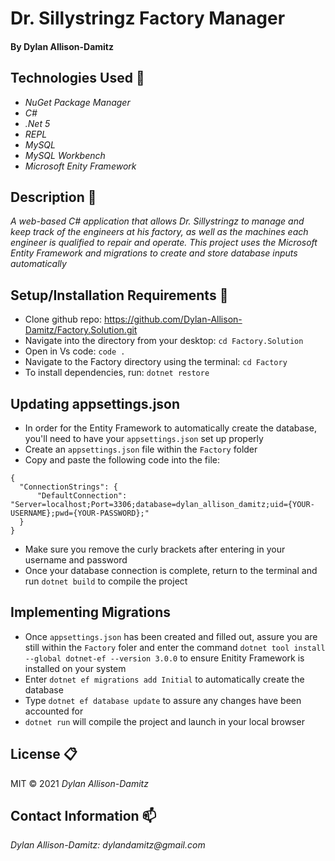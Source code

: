 # Dr. Sillystringz Factory Manager 

#### By Dylan Allison-Damitz

## Technologies Used :floppy_disk:
* _NuGet Package Manager_
* _C#_
* _.Net 5_
* _REPL_
* _MySQL_
* _MySQL Workbench_
* _Microsoft Enity Framework_

## Description :page_with_curl:
_A web-based C# application that allows Dr. Sillystringz to manage and keep track of the engineers at his factory, as well as the machines each engineer is qualified to repair and operate. This project uses the Microsoft Entity Framework and migrations to create and store database inputs automatically_

## Setup/Installation Requirements :triangular_ruler:

* Clone github repo: https://github.com/Dylan-Allison-Damitz/Factory.Solution.git
* Navigate into the directory from your desktop: `cd Factory.Solution`
* Open in Vs code: `code .`
* Navigate to the Factory directory using the terminal: `cd Factory`
* To install dependencies, run: `dotnet restore`


## Updating appsettings.json

* In order for the Entity Framework to automatically create the database, you'll need to have your `appsettings.json` set up properly 
* Create an `appsettings.json` file within the `Factory` folder
* Copy and paste the following code into the file:

```
{
  "ConnectionStrings": {
      "DefaultConnection": "Server=localhost;Port=3306;database=dylan_allison_damitz;uid={YOUR-USERNAME};pwd={YOUR-PASSWORD};"
  }
}
```
* Make sure you remove the curly brackets after entering in your username and password
* Once your database connection is complete, return to the terminal and run `dotnet build` to compile the project

## Implementing Migrations

* Once `appsettings.json` has been created and filled out, assure you are still within the `Factory` foler and enter the command `dotnet tool install --global dotnet-ef --version 3.0.0` to ensure Enitity Framework is installed on your system
* Enter `dotnet ef migrations add Initial` to automatically create the database
* Type `dotnet ef database update` to assure any changes have been accounted for
* `dotnet run` will compile the project and launch in your local browser

## License :clipboard:
MIT &copy; 2021 _Dylan Allison-Damitz_
## Contact Information :mailbox:

_Dylan Allison-Damitz:
dylandamitz@gmail.com_
